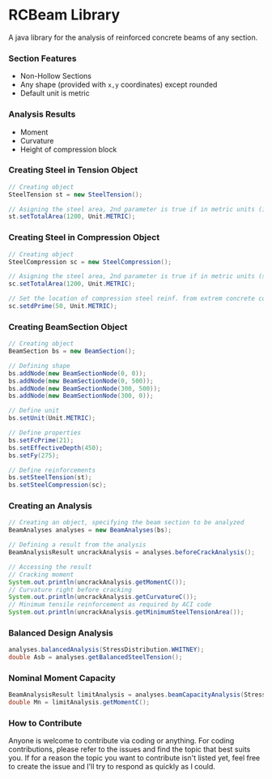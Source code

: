 # RCBeam Library

A java library for the analysis of reinforced concrete beams of any section.

### Section Features
- Non-Hollow Sections
- Any shape (provided with `x,y` coordinates) except rounded
- Default unit is metric

### Analysis Results

- Moment
- Curvature
- Height of compression block

### Creating Steel in Tension Object

```java
// Creating object
SteelTension st = new SteelTension();

// Asigning the steel area, 2nd parameter is true if in metric units (in square millimeters)
st.setTotalArea(1200, Unit.METRIC);
```

### Creating Steel in Compression Object

```java
// Creating object
SteelCompression sc = new SteelCompression();

// Asigning the steel area, 2nd parameter is true if in metric units (square millimeters)
sc.setTotalArea(1200, Unit.METRIC);

// Set the location of compression steel reinf. from extrem concrete compression fiber (in millimeters)
sc.setdPrime(50, Unit.METRIC);
```

### Creating BeamSection Object

```java
// Creating object
BeamSection bs = new BeamSection();

// Defining shape
bs.addNode(new BeamSectionNode(0, 0));
bs.addNode(new BeamSectionNode(0, 500));
bs.addNode(new BeamSectionNode(300, 500));
bs.addNode(new BeamSectionNode(300, 0));

// Define unit
bs.setUnit(Unit.METRIC);

// Define properties
bs.setFcPrime(21);
bs.setEffectiveDepth(450);
bs.setFy(275);

// Define reinforcements
bs.setSteelTension(st);
bs.setSteelCompression(sc);
```

### Creating an Analysis

```java
// Creating an object, specifying the beam section to be analyzed
BeamAnalyses analyses = new BeamAnalyses(bs);

// Defining a result from the analysis
BeamAnalysisResult uncrackAnalysis = analyses.beforeCrackAnalysis();

// Accessing the result
// Cracking moment
System.out.println(uncrackAnalysis.getMomentC());
// Curvature right before cracking
System.out.println(uncrackAnalysis.getCurvatureC());
// Minimum tensile reinforcement as required by ACI code
System.out.println(uncrackAnalysis.getMinimumSteelTensionArea());
```

### Balanced Design Analysis 
```java
analyses.balancedAnalysis(StressDistribution.WHITNEY);
double Asb = analyses.getBalancedSteelTension();
```

### Nominal Moment Capacity
```java
BeamAnalysisResult limitAnalysis = analyses.beamCapacityAnalysis(StressDistribution.WHITNEY);
double Mn = limitAnalysis.getMomentC();
```



### How to Contribute

Anyone is welcome to contribute via coding or anything. For coding contributions, please refer to the issues and find the topic that best suits you.
If for a reason the topic you want to contribute isn't listed yet, feel free to create the issue and I'll try to respond as quickly as I could.